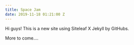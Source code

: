 ```yaml
---
title: Space Jam
date: 2019-11-18 01:21:00 Z
---
```


Hi guys! This is a new site using Siteleaf X Jekyll by GitHubs.

More to come....